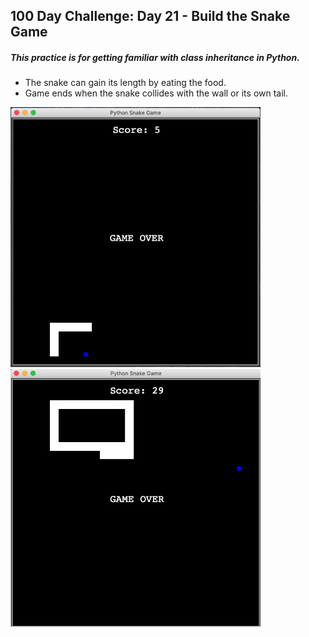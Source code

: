 ## 100 Day Challenge: Day 21 - Build the Snake Game
##### This practice is for getting familiar with class inheritance in Python.
- The snake can gain its length by eating the food.
- Game ends when the snake collides with the wall or its own tail.
<img src="images/snake_1.png" width="400">
<img src="images/snake_2.png" width="400">
